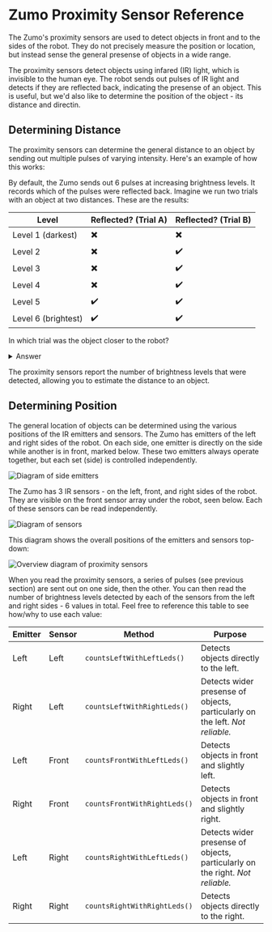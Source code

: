 # Zumo Proximity Sensor Reference

The Zumo's proximity sensors are used to detect objects in front and to the sides of the robot. They do not precisely measure the position or location, but instead sense the general presense of objects in a wide range.

The proximity sensors detect objects using infared (IR) light, which is invisible to the human eye. The robot sends out pulses of IR light and detects if they are reflected back, indicating the presense of an object. This is useful, but we'd also like to determine the position of the object - its distance and directin.

## Determining Distance

The proximity sensors can determine the general distance to an object by sending out multiple pulses of varying intensity. Here's an example of how this works:

By default, the Zumo sends out 6 pulses at increasing brightness levels. It records which of the pulses were reflected back. Imagine we run two trials with an object at two distances. These are the results:

Level | Reflected? (Trial A) | Reflected? (Trial B)
--- | --- | ---
Level 1 (darkest) | :heavy_multiplication_x: | :heavy_multiplication_x:
Level 2 | :heavy_multiplication_x: | :heavy_check_mark:
Level 3 | :heavy_multiplication_x: | :heavy_check_mark:
Level 4 | :heavy_multiplication_x: | :heavy_check_mark:
Level 5 | :heavy_check_mark: | :heavy_check_mark:
Level 6 (brightest) | :heavy_check_mark: | :heavy_check_mark:

In which trial was the object closer to the robot?

<details>
    <summary>Answer</summary>
    The object was closer during trial B. When the object is closer to the robot, it reflects more light. Therefore, the pulse doesn't have to be as bright for the light to be detected. In trial A, levels 1-4 were not detected because the object was too far away for enough light to be reflected.
</details>

The proximity sensors report the number of brightness levels that were detected, allowing you to estimate the distance to an object.

## Determining Position

The general location of objects can be determined using the various positions of the IR emitters and sensors. The Zumo has emitters of the left and right sides of the robot. On each side, one emitter is directly on the side while another is in front, marked below. These two emitters always operate together, but each set (side) is controlled independently.

![Diagram of side emitters](https://raw.githubusercontent.com/Mechanical-Advantage/Training2020/development/resources/03-emitters.png)

The Zumo has 3 IR sensors - on the left, front, and right sides of the robot. They are visible on the front sensor array under the robot, seen below. Each of these sensors can be read independently.

![Diagram of sensors](https://raw.githubusercontent.com/Mechanical-Advantage/Training2020/development/resources/03-sensors.png)

This diagram shows the overall positions of the emitters and sensors top-down:

![Overview diagram of proximity sensors](https://raw.githubusercontent.com/Mechanical-Advantage/Training2020/development/resources/03-overview.png)

When you read the proximity sensors, a series of pulses (see previous section) are sent out on one side, then the other. You can then read the number of brightness levels detected by each of the sensors from the left and right sides - 6 values in total. Feel free to reference this table to see how/why to use each value:

Emitter | Sensor | Method | Purpose
--- | --- | --- | ---
Left | Left | ```countsLeftWithLeftLeds()``` | Detects objects directly to the left.
Right | Left | ```countsLeftWithRightLeds()``` | Detects wider presense of objects, particularly on the left. *Not reliable.*
Left | Front | ```countsFrontWithLeftLeds()``` | Detects objects in front and slightly left.
Right | Front | ```countsFrontWithRightLeds()``` | Detects objects in front and slightly right.
Left | Right | ```countsRightWithLeftLeds()``` | Detects wider presense of objects, particularly on the right. *Not reliable.*
Right | Right | ```countsRightWithRightLeds()``` | Detects objects directly to the right.
